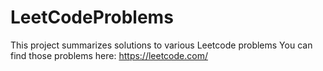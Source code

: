 # LeetCodeProblems

This project summarizes solutions to various Leetcode problems 
You can find those problems here: https://leetcode.com/
